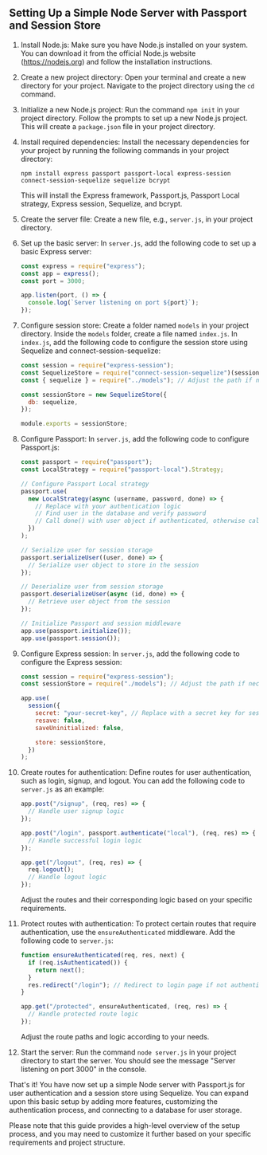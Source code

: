 ## Setting Up a Simple Node Server with Passport and Session Store

1. Install Node.js: Make sure you have Node.js installed on your system. You can download it from the official Node.js website (https://nodejs.org) and follow the installation instructions.

2. Create a new project directory: Open your terminal and create a new directory for your project. Navigate to the project directory using the `cd` command.

3. Initialize a new Node.js project: Run the command `npm init` in your project directory. Follow the prompts to set up a new Node.js project. This will create a `package.json` file in your project directory.

4. Install required dependencies: Install the necessary dependencies for your project by running the following commands in your project directory:

   ```shell
   npm install express passport passport-local express-session connect-session-sequelize sequelize bcrypt
   ```

   This will install the Express framework, Passport.js, Passport Local strategy, Express session, Sequelize, and bcrypt.

5. Create the server file: Create a new file, e.g., `server.js`, in your project directory.

6. Set up the basic server: In `server.js`, add the following code to set up a basic Express server:

   ```javascript
   const express = require("express");
   const app = express();
   const port = 3000;

   app.listen(port, () => {
     console.log(`Server listening on port ${port}`);
   });
   ```

7. Configure session store: Create a folder named `models` in your project directory. Inside the `models` folder, create a file named `index.js`. In `index.js`, add the following code to configure the session store using Sequelize and connect-session-sequelize:

   ```javascript
   const session = require("express-session");
   const SequelizeStore = require("connect-session-sequelize")(session.Store);
   const { sequelize } = require("../models"); // Adjust the path if necessary

   const sessionStore = new SequelizeStore({
     db: sequelize,
   });

   module.exports = sessionStore;
   ```

8. Configure Passport: In `server.js`, add the following code to configure Passport.js:

   ```javascript
   const passport = require("passport");
   const LocalStrategy = require("passport-local").Strategy;

   // Configure Passport Local strategy
   passport.use(
     new LocalStrategy(async (username, password, done) => {
       // Replace with your authentication logic
       // Find user in the database and verify password
       // Call done() with user object if authenticated, otherwise call done() with false
     })
   );

   // Serialize user for session storage
   passport.serializeUser((user, done) => {
     // Serialize user object to store in the session
   });

   // Deserialize user from session storage
   passport.deserializeUser(async (id, done) => {
     // Retrieve user object from the session
   });

   // Initialize Passport and session middleware
   app.use(passport.initialize());
   app.use(passport.session());
   ```

9. Configure Express session: In `server.js`, add the following code to configure the Express session:

   ```javascript
   const session = require("express-session");
   const sessionStore = require("./models"); // Adjust the path if necessary

   app.use(
     session({
       secret: "your-secret-key", // Replace with a secret key for session encryption
       resave: false,
       saveUninitialized: false,

       store: sessionStore,
     })
   );
   ```

10. Create routes for authentication: Define routes for user authentication, such as login, signup, and logout. You can add the following code to `server.js` as an example:

    ```javascript
    app.post("/signup", (req, res) => {
      // Handle user signup logic
    });

    app.post("/login", passport.authenticate("local"), (req, res) => {
      // Handle successful login logic
    });

    app.get("/logout", (req, res) => {
      req.logout();
      // Handle logout logic
    });
    ```

    Adjust the routes and their corresponding logic based on your specific requirements.

11. Protect routes with authentication: To protect certain routes that require authentication, use the `ensureAuthenticated` middleware. Add the following code to `server.js`:

    ```javascript
    function ensureAuthenticated(req, res, next) {
      if (req.isAuthenticated()) {
        return next();
      }
      res.redirect("/login"); // Redirect to login page if not authenticated
    }

    app.get("/protected", ensureAuthenticated, (req, res) => {
      // Handle protected route logic
    });
    ```

    Adjust the route paths and logic according to your needs.

12. Start the server: Run the command `node server.js` in your project directory to start the server. You should see the message "Server listening on port 3000" in the console.

That's it! You have now set up a simple Node server with Passport.js for user authentication and a session store using Sequelize. You can expand upon this basic setup by adding more features, customizing the authentication process, and connecting to a database for user storage.

Please note that this guide provides a high-level overview of the setup process, and you may need to customize it further based on your specific requirements and project structure.
